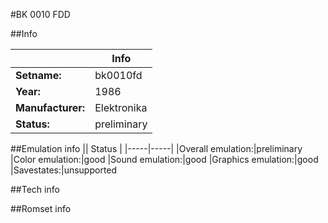 #BK 0010 FDD

##Info

||Info|
|-----|-----|
|**Setname:**|bk0010fd
|**Year:**|1986
|**Manufacturer:**|Elektronika
|**Status:**|preliminary

##Emulation info
|| Status |
|-----|-----|
|Overall emulation:|preliminary
|Color emulation:|good
|Sound emulation:|good
|Graphics emulation:|good
|Savestates:|unsupported

##Tech info

##Romset info

<!--- START OF EDITED COMMENT DO NOT TOUCH TEXT ABOVE-->
